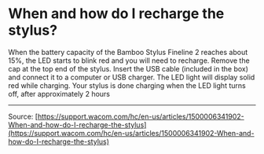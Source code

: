 # When and how do I recharge the stylus?

When the battery capacity of the Bamboo Stylus Fineline 2 reaches about 15%, the LED starts to blink red and you will need to recharge. Remove the cap at the top end of the stylus. Insert the USB cable (included in the box) and connect it to a computer or USB charger. The LED light will display solid red while charging. Your stylus is done charging when the LED light turns off, after approximately 2 hours

---
Source: [https://support.wacom.com/hc/en-us/articles/1500006341902-When-and-how-do-I-recharge-the-stylus](https://support.wacom.com/hc/en-us/articles/1500006341902-When-and-how-do-I-recharge-the-stylus)
